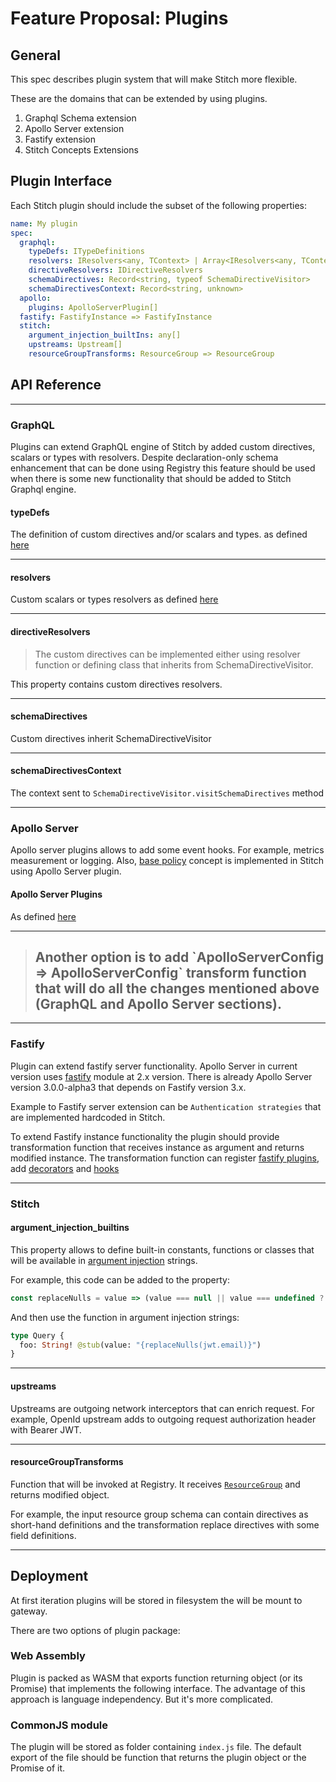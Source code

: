 # Feature Proposal: Plugins

## General

This spec describes plugin system that will make Stitch more flexible.

These are the domains that can be extended by using plugins.

1. Graphql Schema extension
2. Apollo Server extension
3. Fastify extension
4. Stitch Concepts Extensions

## Plugin Interface

Each Stitch plugin should include the subset of the following properties:

```yaml
name: My plugin
spec:
  graphql:
    typeDefs: ITypeDefinitions
    resolvers: IResolvers<any, TContext> | Array<IResolvers<any, TContext>>
    directiveResolvers: IDirectiveResolvers
    schemaDirectives: Record<string, typeof SchemaDirectiveVisitor>
    schemaDirectivesContext: Record<string, unknown>
  apollo:
    plugins: ApolloServerPlugin[]
  fastify: FastifyInstance => FastifyInstance
  stitch:
    argument_injection_builtIns: any[]
    upstreams: Upstream[]
    resourceGroupTransforms: ResourceGroup => ResourceGroup
```

## API Reference

---

### GraphQL

Plugins can extend GraphQL engine of Stitch by added custom directives, scalars or types with resolvers. Despite declaration-only schema enhancement that can be done using Registry this feature should be used when there is some new functionality that should be added to Stitch Graphql engine.

#### typeDefs

The definition of custom directives and/or scalars and types.
as defined [here](https://github.com/ardatan/graphql-tools/blob/e366a09e31760e6dc9f14239f953fa52a0ed53df/src/Interfaces.ts#L89)

---

#### resolvers

Custom scalars or types resolvers as defined [here](https://github.com/ardatan/graphql-tools/blob/e366a09e31760e6dc9f14239f953fa52a0ed53df/src/Interfaces.ts#L97)

---

#### directiveResolvers

> The custom directives can be implemented either using resolver function or defining class that inherits from SchemaDirectiveVisitor.

This property contains custom directives resolvers.

---

#### schemaDirectives

Custom directives inherit SchemaDirectiveVisitor

---

#### schemaDirectivesContext

The context sent to `SchemaDirectiveVisitor.visitSchemaDirectives` method

---

### Apollo Server

Apollo server plugins allows to add some event hooks. For example, metrics measurement or logging. Also, [base policy](../authorization.md) concept is implemented in Stitch using Apollo Server plugin.

#### Apollo Server Plugins

As defined [here](https://github.com/apollographql/apollo-server/blob/43bbb54da0e9e67d0bfef6e035783a18101b0bd4/packages/apollo-server-plugin-base/src/index.ts#L56)

---

> <h2>Another option is to add `ApolloServerConfig => ApolloServerConfig` transform function that will do all the changes mentioned above (GraphQL and Apollo Server sections).</h2>

---

### Fastify

Plugin can extend fastify server functionality. Apollo Server in current version uses [fastify](https://github.com/fastify/fastify) module at 2.x version. There is already Apollo Server version 3.0.0-alpha3 that depends on Fastify version 3.x.

Example to Fastify server extension can be `Authentication strategies` that are implemented hardcoded in Stitch.

To extend Fastify instance functionality the plugin should provide transformation function that receives instance as argument and returns modified instance. The transformation function can register [fastify plugins](https://github.com/fastify/fastify/blob/master/docs/Plugins.md), add [decorators](https://github.com/fastify/fastify/blob/master/docs/Decorators.md) and [hooks](https://github.com/fastify/fastify/blob/master/docs/Hooks.md)

---

### Stitch

#### argument_injection_builtins

This property allows to define built-in constants, functions or classes that will be available in [argument injection](../arguments_injection.md) strings.

For example, this code can be added to the property:

```js
const replaceNulls = value => (value === null || value === undefined ? 'N/A' : value);
```

And then use the function in argument injection strings:

```graphql
type Query {
  foo: String! @stub(value: "{replaceNulls(jwt.email)}")
}
```

---

#### upstreams

Upstreams are outgoing network interceptors that can enrich request. For example, OpenId upstream adds to outgoing request authorization header with Bearer JWT.

---

#### resourceGroupTransforms

Function that will be invoked at Registry. It receives [`ResourceGroup`](https://github.com/Soluto/stitch/blob/4fc839a1792e969203ae63ea8d6ace6553e5cdd6/services/src/modules/resource-repository/types.ts#L7) and returns modified object.

For example, the input resource group schema can contain directives as short-hand definitions and the transformation replace directives with some field definitions.

---

## Deployment

At first iteration plugins will be stored in filesystem the will be mount to gateway.

There are two options of plugin package:

### Web Assembly

Plugin is packed as WASM that exports function returning object (or its Promise) that implements the following interface. The advantage of this approach is language independency. But it's more complicated.

### CommonJS module

The plugin will be stored as folder containing `index.js` file. The default export of the file should be function that returns the plugin object or the Promise of it.
